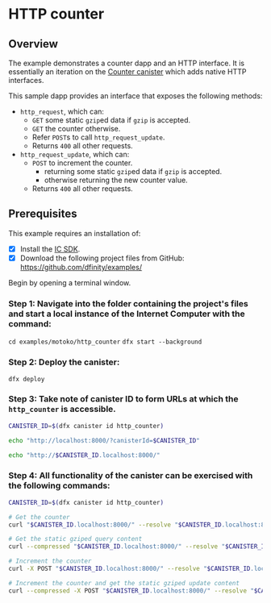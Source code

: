 # HTTP counter

## Overview

The example demonstrates a counter dapp and an HTTP interface. It is essentially an iteration on the [Counter canister](../Counter/README.md) which adds native HTTP interfaces.

This sample dapp provides an interface that exposes the following methods:

*  `http_request`, which can:
    * `GET` some static `gzip`ed data if `gzip` is accepted.
    * `GET` the counter otherwise.
    * Refer `POST`s to call `http_request_update`.
    * Returns `400` all other requests.
* `http_request_update`, which can:
    * `POST` to increment the counter.
        * returning some static `gzip`ed data if `gzip` is accepted.
        * otherwise returning the new counter value.
    * Returns `400` all other requests.


## Prerequisites 

This example requires an installation of:

- [x] Install the [IC SDK](https://internetcomputer.org/docs/current/developer-docs/setup/install/index.mdx).
- [x] Download the following project files from GitHub: https://github.com/dfinity/examples/

Begin by opening a terminal window.

### Step 1: Navigate into the folder containing the project's files and start a local instance of the Internet Computer with the command:

`cd examples/motoko/http_counter`
`dfx start --background`

### Step 2: Deploy the canister:

```
dfx deploy
```

### Step 3: Take note of canister ID to form URLs at which the `http_counter` is accessible.

```bash
CANISTER_ID=$(dfx canister id http_counter)

echo "http://localhost:8000/?canisterId=$CANISTER_ID"

echo "http://$CANISTER_ID.localhost:8000/"
```

### Step 4: All functionality of the canister can be exercised with the following commands:

```bash
CANISTER_ID=$(dfx canister id http_counter)

# Get the counter
curl "$CANISTER_ID.localhost:8000/" --resolve "$CANISTER_ID.localhost:8000:127.0.0.1"

# Get the static gziped query content
curl --compressed "$CANISTER_ID.localhost:8000/" --resolve "$CANISTER_ID.localhost:8000:127.0.0.1"

# Increment the counter
curl -X POST "$CANISTER_ID.localhost:8000/" --resolve "$CANISTER_ID.localhost:8000:127.0.0.1"

# Increment the counter and get the static gziped update content
curl --compressed -X POST "$CANISTER_ID.localhost:8000/" --resolve "$CANISTER_ID.localhost:8000:127.0.0.1"
```

